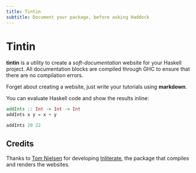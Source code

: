 ```yaml
---
title: Tintin
subtitle: Document your package, before asking Haddock
---
```


# Tintin

**tintin** is a utility to create a *soft-documentation* website for your Haskell project.
All documentation blocks are compiled through GHC to ensure that there are no compilation errors.

Forget about creating a website, just write your tutorials using **markdown**.

You can evaluate Haskell code and show the results inline:

```haskell top
addInts :: Int -> Int -> Int
addInts x y = x + y
```

```haskell eval
addInts 20 22
```


## Credits

Thanks to [Tom Nielsen](https://github.com/glutamate) for developing [Inliterate](https://github.com/diffusionkinetics/open/tree/master/inliterate),
the package that compiles and renders the websites.

